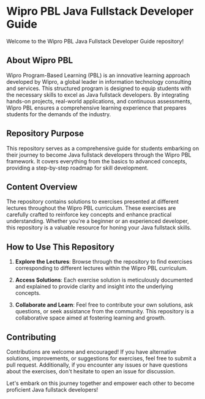 # Wipro PBL Java Fullstack Developer Guide

Welcome to the Wipro PBL Java Fullstack Developer Guide repository! 

## About Wipro PBL

Wipro Program-Based Learning (PBL) is an innovative learning approach developed by Wipro, a global leader in information technology consulting and services. This structured program is designed to equip students with the necessary skills to excel as Java fullstack developers. By integrating hands-on projects, real-world applications, and continuous assessments, Wipro PBL ensures a comprehensive learning experience that prepares students for the demands of the industry.

## Repository Purpose

This repository serves as a comprehensive guide for students embarking on their journey to become Java fullstack developers through the Wipro PBL framework. It covers everything from the basics to advanced concepts, providing a step-by-step roadmap for skill development.

## Content Overview

The repository contains solutions to exercises presented at different lectures throughout the Wipro PBL curriculum. These exercises are carefully crafted to reinforce key concepts and enhance practical understanding. Whether you're a beginner or an experienced developer, this repository is a valuable resource for honing your Java fullstack skills.

## How to Use This Repository

1. **Explore the Lectures**: Browse through the repository to find exercises corresponding to different lectures within the Wipro PBL curriculum.
   
2. **Access Solutions**: Each exercise solution is meticulously documented and explained to provide clarity and insight into the underlying concepts.

3. **Collaborate and Learn**: Feel free to contribute your own solutions, ask questions, or seek assistance from the community. This repository is a collaborative space aimed at fostering learning and growth.

## Contributing

Contributions are welcome and encouraged! If you have alternative solutions, improvements, or suggestions for exercises, feel free to submit a pull request. Additionally, if you encounter any issues or have questions about the exercises, don't hesitate to open an issue for discussion.

Let's embark on this journey together and empower each other to become proficient Java fullstack developers!
